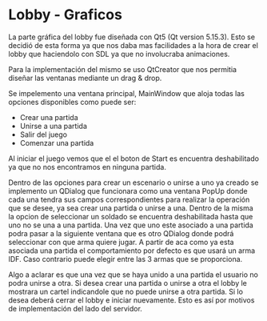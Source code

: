 # Lobby - Graficos

La parte gráfica del lobby fue diseñada con Qt5 (Qt version 5.15.3). Esto se decidió de esta forma ya que nos daba mas facilidades a la hora de crear el lobby que haciendolo con SDL ya que no involucraba animaciones.

Para la implementación del mismo se uso QtCreator que nos permitia diseñar las ventanas mediante un drag & drop. 

Se impelemento una ventana principal, MainWindow que aloja todas las opciones disponibles como puede ser:
* Crear una partida
* Unirse a una partida
* Salir del juego
* Comenzar una partida

Al iniciar el juego vemos que el el boton de Start es encuentra deshabilitado ya que no nos encontramos en ninguna partida.

Dentro de las opciones para crear un escenario o unirse a uno ya creado se implemento un QDialog que funcionara como una ventana PopUp donde cada una tendra sus campos correspondientes para realizar la operación que se desee, ya sea crear una partida o unirse a una. Dentro de la misma la opcion de seleccionar un soldado se encuentra deshabilitada hasta que uno no se una a una partida. Una vez que uno este asociado a una partida podra pasar a la siguiente ventana que es otro QDialog donde podrá seleccionar con que arma quiere jugar. A partir de aca como ya esta asociada una partida el comportamiento por defecto es que usará un arma IDF. Caso contrario puede elegir entre las 3 armas que se proporciona. 

Algo a aclarar es que una vez que se haya unido a una partida el usuario no podra unirse a otra. Si desea crear una partida o unirse a otra el lobby le mostrara un cartel indicandole que no puede unirse a otra partida. Si lo desea deberá cerrar el lobby e iniciar nuevamente. Esto es así por motivos de implementación del lado del servidor.
